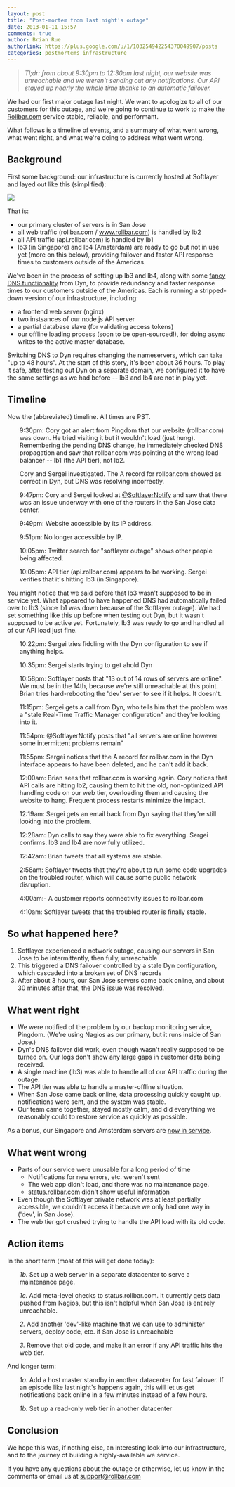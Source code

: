 ```yaml
---
layout: post
title: "Post-mortem from last night's outage"
date: 2013-01-11 15:57
comments: true
author: Brian Rue
authorlink: https://plus.google.com/u/1/103254942254370049907/posts
categories: postmortems infrastructure
---
```


> *Tl;dr: from about 9:30pm to 12:30am last night, our website was unreachable and we weren't sending out any notifications. Our API stayed up nearly the whole time thanks to an automatic failover.*

We had our first major outage last night. We want to apologize to all of our customers for this outage, and we're going to continue to work to make the [Rollbar.com](http://rollbar.com) service stable, reliable, and performant.

What follows is a timeline of events, and a summary of what went wrong, what went right, and what we're doing to address what went wrong.

## Background

First some background: our infrastructure is currently hosted at Softlayer and layed out like this (simplified):

<img src="https://d37gvrvc0wt4s1.cloudfront.net/static/img/blog/infrastructurediagram.png">

That is:

- our primary cluster of servers is in San Jose
- all web traffic (rollbar.com / www.rollbar.com) is handled by lb2
- all API traffic (api.rollbar.com) is handled by lb1
- lb3 (in Singapore) and lb4 (Amsterdam) are ready to go but not in use yet (more on this below), providing failover and faster API response times to customers outside of the Americas.

We've been in the process of setting up lb3 and lb4, along with some [fancy DNS functionality](http://dyn.com/dns/dynect-managed-dns/) from Dyn, to provide redundancy and faster response times to our customers outside of the Americas. Each is running a stripped-down version of our infrastructure, including:

- a frontend web server (nginx)
- two instsances of our node.js API server
- a partial database slave (for validating access tokens)
- our offline loading process (soon to be open-sourced!), for doing async writes to the active master database.

Switching DNS to Dyn requires changing the nameservers, which can take "up to 48 hours". At the start of this story, it's been about 36 hours. To play it safe, after testing out Dyn on a separate domain, we configured it to have the same settings as we had before -- lb3 and lb4 are not in play yet.

## Timeline

Now the (abbreviated) timeline. All times are PST.

<div style="padding-left:2em;">
<p>9:30pm: Cory got an alert from Pingdom that our website (rollbar.com) was down. He tried visiting it but it wouldn't load (just hung). Remembering the pending DNS change, he immediately checked DNS propagation and saw that rollbar.com was pointing at the wrong load balancer -- lb1 (the API tier), not lb2.

<p>Cory and Sergei investigated. The A record for rollbar.com showed as correct in Dyn, but DNS was resolving incorrectly.

<p>9:47pm: Cory and Sergei looked at <a href="http://twitter.com/SoftlayerNotify" target="_blank">@SoftlayerNotify</a> and saw that there was an issue underway with one of the routers in the San Jose data center.

<p>9:49pm: Website accessible by its IP address.

<p>9:51pm: No longer accessible by IP.

<p>10:05pm: Twitter search for "softlayer outage" shows other people being affected.

<p>10:05pm: API tier (api.rollbar.com) appears to be working. Sergei verifies that it's hitting lb3 (in Singapore).
</div>

You might notice that we said before that lb3 wasn't supposed to be in service yet. What appeared to have happened DNS had automatically failed over to lb3 (since lb1 was down because of the Softlayer outage). We had set something like this up before when testing out Dyn, but it wasn't supposed to be active yet. Fortunately, lb3 was ready to go and handled all of our API load just fine.

<div style="padding-left:2em;">
<p>10:22pm: Sergei tries fiddling with the Dyn configuration to see if anything helps.

<p>10:35pm: Sergei starts trying to get ahold Dyn

<p>10:58pm: Softlayer posts that "13 out of 14 rows of servers are online". We must be in the 14th, because we're still unreachable at this point. Brian tries hard-rebooting the 'dev' server to see if it helps. It doesn't.

<p>11:15pm: Sergei gets a call from Dyn, who tells him that the problem was a "stale Real-Time Traffic Manager configuration" and they're looking into it.

<p>11:54pm: @SoftlayerNotify posts that "all servers are online however some intermittent problems remain"

<p>11:55pm: Sergei notices that the A record for rollbar.com in the Dyn interface appears to have been deleted, and he can't add it back.

<p>12:00am: Brian sees that rollbar.com is working again. Cory notices that API calls are hitting lb2, causing them to hit the old, non-optimized API handling code on our web tier, overloading them and causing the website to hang. Frequent process restarts minimize the impact.

<p>12:19am: Sergei gets an email back from Dyn saying that they're still looking into the problem.

<p>12:28am: Dyn calls to say they were able to fix everything. Sergei confirms. lb3 and lb4 are now fully utilized.

<p>12:42am: Brian tweets that all systems are stable.

<p>2:58am: Softlayer tweets that they're about to run some code upgrades on the troubled router, which will cause some public network disruption.

<p>4:00am:- A customer reports connectivity issues to rollbar.com

<p>4:10am: Softlayer tweets that the troubled router is finally stable.
</div>

## So what happened here?

1. Softlayer experienced a network outage, causing our servers in San Jose to be intermittently, then fully, unreachable
2. This triggered a DNS failover controlled by a stale Dyn configuration, which cascaded into a broken set of DNS records
3. After about 3 hours, our San Jose servers came back online, and about 30 minutes after that, the DNS issue was resolved.


## What went right

- We were notified of the problem by our backup monitoring service, Pingdom. (We're using Nagios as our primary, but it runs inside of San Jose.)
- Dyn's DNS failover did work, even though wasn't really supposed to be turned on. Our logs don't show any large gaps in customer data being received.
- A single machine (lb3) was able to handle all of our API traffic during the outage.
- The API tier was able to handle a master-offline situation.
- When San Jose came back online, data processing quickly caught up, notifications were sent, and the system was stable.
- Our team came together, stayed mostly calm, and did everything we reasonably could to restore service as quickly as possible.

As a bonus, our Singapore and Amsterdam servers are [now in service](http://www.whatsmydns.net/#A/api.rollbar.com).

## What went wrong

- Parts of our service were unusable for a long period of time
  - Notifications for new errors, etc. weren't sent
  - The web app didn't load, and there was no maintenance page.
  - [status.rollbar.com](http://status.rollbar.com) didn't show useful information
- Even though the Softlayer private network was at least partially accessible, we couldn't access it because we only had one way in ('dev', in San Jose).
- The web tier got crushed trying to handle the API load with its old code.

## Action items

In the short term (most of this will get done today):

<div style="padding-left:2em;">
<p><i>1b.</i> Set up a web server in a separate datacenter to serve a maintenance page.

<p><i>1c.</i> Add meta-level checks to status.rollbar.com. It currently gets data pushed from Nagios, but this isn't helpful when San Jose is entirely unreachable.

<p><i>2.</i> Add another 'dev'-like machine that we can use to administer servers, deploy code, etc. if San Jose is unreachable

<p><i>3.</i> Remove that old code, and make it an error if any API traffic hits the web tier.
</div>

And longer term:

<div style="padding-left:2em;">
<p><i>1a.</i> Add a host master standby in another datacenter for fast failover. If an episode like last night's happens again, this will let us get notifications back online in a few minutes instead of a few hours.

<p><i>1b.</i> Set up a read-only web tier in another datacenter
</div>

## Conclusion

We hope this was, if nothing else, an interesting look into our infrastructure, and to the journey of building a highly-available we service. 

If you have any questions about the outage or otherwise, let us know in the comments or email us at support@rollbar.com
